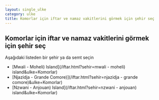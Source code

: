 ```yaml
---
layout: single_ulke
category: ulke
title: Komorlar için iftar ve namaz vakitlerini görmek için şehir seç
---
```



## Komorlar için iftar ve namaz vakitlerini görmek için şehir seç

Aşağıdaki listeden bir şehir ya da semt seçin


* [Mwali - Moheli) Island](/iftar.html?sehir=mwali - moheli) island&ulke=Komorlar)
* [Njazidja - Grande Comore)](/iftar.html?sehir=njazidja - grande comore)&ulke=Komorlar)
* [Nzwani - Anjouan) Island](/iftar.html?sehir=nzwani - anjouan) island&ulke=Komorlar)
